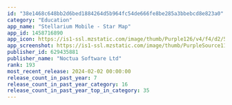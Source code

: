 ```yaml
---
id: "38e1468c648bb2d6bed1884264d5b964fc54de666fe8be285a3bbebcd8e823a0"
category: "Education"
app_name: "Stellarium Mobile - Star Map"
app_id: 1458716890
app_icon: https://is1-ssl.mzstatic.com/image/thumb/Purple126/v4/f4/d2/56/f4d2569d-767a-c094-02e8-c2ddf8b2f612/AppIcon-0-0-1x_U007emarketing-0-7-0-85-220.png/1024x1024bb.png
app_screenshot: https://is1-ssl.mzstatic.com/image/thumb/PurpleSource112/v4/17/8f/91/178f919f-8e4f-ae1c-cd81-dbd03ef79744/7016e94c-4bab-43ea-813e-922f9a1243b3_screenshot_phone1.png/1242x2688bb.png
publisher_id: 629435881
publisher_name: "Noctua Software Ltd"
rank: 193
most_recent_release: 2024-02-02 00:00:00
release_count_in_past_year: 7
release_count_in_past_year_category: 16
release_count_in_past_year_top_in_category: 35
---
```

